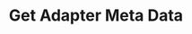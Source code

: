 ---
title: Get Adapter Meta Data
excerpt: >-
  Retrieves the details of predefined integrations (transformer) (field
  mappings).
api:
  file: organization-1.json
  operationId: get-adapter-meta-data
deprecated: false
hidden: true
metadata:
  title: ''
  description: ''
  robots: index
next:
  description: ''
---